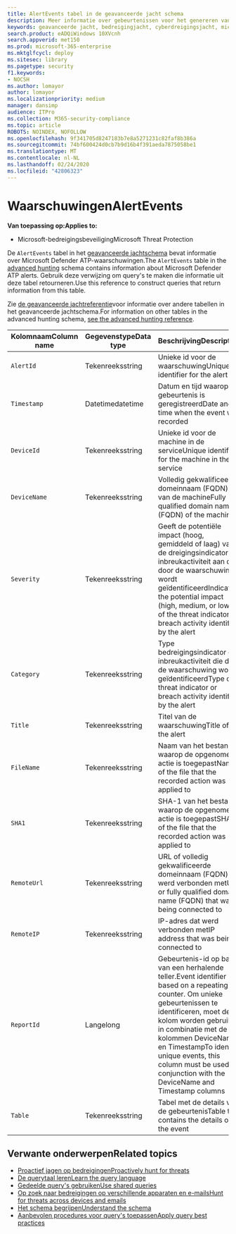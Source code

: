 ```yaml
---
title: AlertEvents tabel in de geavanceerde jacht schema
description: Meer informatie over gebeurtenissen voor het genereren van waarschuwingen in de tabel AlertEvents van het geavanceerde jachtschema
keywords: geavanceerde jacht, bedreigingjacht, cyberdreigingsjacht, microsoft threat protection, microsoft 365, mtp, m365, search, query, telemetrie, schemareferentie, kusto, tabel, kolom, gegevenstype, beschrijving, waarschuwingsgebeurtenissen, alert, ernst, categorie
search.product: eADQiWindows 10XVcnh
search.appverid: met150
ms.prod: microsoft-365-enterprise
ms.mktglfcycl: deploy
ms.sitesec: library
ms.pagetype: security
f1.keywords:
- NOCSH
ms.author: lomayor
author: lomayor
ms.localizationpriority: medium
manager: dansimp
audience: ITPro
ms.collection: M365-security-compliance
ms.topic: article
ROBOTS: NOINDEX, NOFOLLOW
ms.openlocfilehash: 9f341705d8247183b7e8a5271231c82faf8b386a
ms.sourcegitcommit: 74bf600424d0cb7b9d16b4f391aeda7875058be1
ms.translationtype: MT
ms.contentlocale: nl-NL
ms.lasthandoff: 02/24/2020
ms.locfileid: "42806323"
---
```

# <a name="alertevents"></a><span data-ttu-id="3a22e-104">Waarschuwingen</span><span class="sxs-lookup"><span data-stu-id="3a22e-104">AlertEvents</span></span>

<span data-ttu-id="3a22e-105">**Van toepassing op:**</span><span class="sxs-lookup"><span data-stu-id="3a22e-105">**Applies to:**</span></span>
- <span data-ttu-id="3a22e-106">Microsoft-bedreigingsbeveiliging</span><span class="sxs-lookup"><span data-stu-id="3a22e-106">Microsoft Threat Protection</span></span>



<span data-ttu-id="3a22e-107">De `AlertEvents` tabel in het [geavanceerde jachtschema](advanced-hunting-overview.md) bevat informatie over Microsoft Defender ATP-waarschuwingen.</span><span class="sxs-lookup"><span data-stu-id="3a22e-107">The `AlertEvents` table in the [advanced hunting](advanced-hunting-overview.md) schema contains information about Microsoft Defender ATP alerts.</span></span> <span data-ttu-id="3a22e-108">Gebruik deze verwijzing om query's te maken die informatie uit deze tabel retourneren.</span><span class="sxs-lookup"><span data-stu-id="3a22e-108">Use this reference to construct queries that return information from this table.</span></span>

<span data-ttu-id="3a22e-109">Zie [de geavanceerde jachtreferentie](advanced-hunting-schema-tables.md)voor informatie over andere tabellen in het geavanceerde jachtschema.</span><span class="sxs-lookup"><span data-stu-id="3a22e-109">For information on other tables in the advanced hunting schema, [see the advanced hunting reference](advanced-hunting-schema-tables.md).</span></span>

| <span data-ttu-id="3a22e-110">Kolomnaam</span><span class="sxs-lookup"><span data-stu-id="3a22e-110">Column name</span></span> | <span data-ttu-id="3a22e-111">Gegevenstype</span><span class="sxs-lookup"><span data-stu-id="3a22e-111">Data type</span></span> | <span data-ttu-id="3a22e-112">Beschrijving</span><span class="sxs-lookup"><span data-stu-id="3a22e-112">Description</span></span> |
|-------------|-----------|-------------|
| `AlertId` | <span data-ttu-id="3a22e-113">Tekenreeks</span><span class="sxs-lookup"><span data-stu-id="3a22e-113">string</span></span> | <span data-ttu-id="3a22e-114">Unieke id voor de waarschuwing</span><span class="sxs-lookup"><span data-stu-id="3a22e-114">Unique identifier for the alert</span></span> |
| `Timestamp` | <span data-ttu-id="3a22e-115">Datetime</span><span class="sxs-lookup"><span data-stu-id="3a22e-115">datetime</span></span> | <span data-ttu-id="3a22e-116">Datum en tijd waarop de gebeurtenis is geregistreerd</span><span class="sxs-lookup"><span data-stu-id="3a22e-116">Date and time when the event was recorded</span></span> |
| `DeviceId` | <span data-ttu-id="3a22e-117">Tekenreeks</span><span class="sxs-lookup"><span data-stu-id="3a22e-117">string</span></span> | <span data-ttu-id="3a22e-118">Unieke id voor de machine in de service</span><span class="sxs-lookup"><span data-stu-id="3a22e-118">Unique identifier for the machine in the service</span></span> |
| `DeviceName` | <span data-ttu-id="3a22e-119">Tekenreeks</span><span class="sxs-lookup"><span data-stu-id="3a22e-119">string</span></span> | <span data-ttu-id="3a22e-120">Volledig gekwalificeerde domeinnaam (FQDN) van de machine</span><span class="sxs-lookup"><span data-stu-id="3a22e-120">Fully qualified domain name (FQDN) of the machine</span></span> |
| `Severity` | <span data-ttu-id="3a22e-121">Tekenreeks</span><span class="sxs-lookup"><span data-stu-id="3a22e-121">string</span></span> | <span data-ttu-id="3a22e-122">Geeft de potentiële impact (hoog, gemiddeld of laag) van de dreigingsindicator of inbreukactiviteit aan die door de waarschuwing wordt geïdentificeerd</span><span class="sxs-lookup"><span data-stu-id="3a22e-122">Indicates the potential impact (high, medium, or low) of the threat indicator or breach activity identified by the alert</span></span> |
| `Category` | <span data-ttu-id="3a22e-123">Tekenreeks</span><span class="sxs-lookup"><span data-stu-id="3a22e-123">string</span></span> | <span data-ttu-id="3a22e-124">Type bedreigingsindicator of inbreukactiviteit die door de waarschuwing wordt geïdentificeerd</span><span class="sxs-lookup"><span data-stu-id="3a22e-124">Type of threat indicator or breach activity identified by the alert</span></span> |
| `Title` | <span data-ttu-id="3a22e-125">Tekenreeks</span><span class="sxs-lookup"><span data-stu-id="3a22e-125">string</span></span> | <span data-ttu-id="3a22e-126">Titel van de waarschuwing</span><span class="sxs-lookup"><span data-stu-id="3a22e-126">Title of the alert</span></span> |
| `FileName` | <span data-ttu-id="3a22e-127">Tekenreeks</span><span class="sxs-lookup"><span data-stu-id="3a22e-127">string</span></span> | <span data-ttu-id="3a22e-128">Naam van het bestand waarop de opgenomen actie is toegepast</span><span class="sxs-lookup"><span data-stu-id="3a22e-128">Name of the file that the recorded action was applied to</span></span> |
| `SHA1` | <span data-ttu-id="3a22e-129">Tekenreeks</span><span class="sxs-lookup"><span data-stu-id="3a22e-129">string</span></span> | <span data-ttu-id="3a22e-130">SHA-1 van het bestand waarop de opgenomen actie is toegepast</span><span class="sxs-lookup"><span data-stu-id="3a22e-130">SHA-1 of the file that the recorded action was applied to</span></span> |
| `RemoteUrl` | <span data-ttu-id="3a22e-131">Tekenreeks</span><span class="sxs-lookup"><span data-stu-id="3a22e-131">string</span></span> | <span data-ttu-id="3a22e-132">URL of volledig gekwalificeerde domeinnaam (FQDN) die werd verbonden met</span><span class="sxs-lookup"><span data-stu-id="3a22e-132">URL or fully qualified domain name (FQDN) that was being connected to</span></span> |
| `RemoteIP` | <span data-ttu-id="3a22e-133">Tekenreeks</span><span class="sxs-lookup"><span data-stu-id="3a22e-133">string</span></span> | <span data-ttu-id="3a22e-134">IP-adres dat werd verbonden met</span><span class="sxs-lookup"><span data-stu-id="3a22e-134">IP address that was being connected to</span></span> |
| `ReportId` | <span data-ttu-id="3a22e-135">Lange</span><span class="sxs-lookup"><span data-stu-id="3a22e-135">long</span></span> | <span data-ttu-id="3a22e-136">Gebeurtenis-id op basis van een herhalende teller.</span><span class="sxs-lookup"><span data-stu-id="3a22e-136">Event identifier based on a repeating counter.</span></span> <span data-ttu-id="3a22e-137">Om unieke gebeurtenissen te identificeren, moet deze kolom worden gebruikt in combinatie met de kolommen DeviceName en Timestamp</span><span class="sxs-lookup"><span data-stu-id="3a22e-137">To identify unique events, this column must be used in conjunction with the DeviceName and Timestamp columns</span></span> |
| `Table` | <span data-ttu-id="3a22e-138">Tekenreeks</span><span class="sxs-lookup"><span data-stu-id="3a22e-138">string</span></span> | <span data-ttu-id="3a22e-139">Tabel met de details van de gebeurtenis</span><span class="sxs-lookup"><span data-stu-id="3a22e-139">Table that contains the details of the event</span></span> |

## <a name="related-topics"></a><span data-ttu-id="3a22e-140">Verwante onderwerpen</span><span class="sxs-lookup"><span data-stu-id="3a22e-140">Related topics</span></span>
- [<span data-ttu-id="3a22e-141">Proactief jagen op bedreigingen</span><span class="sxs-lookup"><span data-stu-id="3a22e-141">Proactively hunt for threats</span></span>](advanced-hunting-overview.md)
- [<span data-ttu-id="3a22e-142">De querytaal leren</span><span class="sxs-lookup"><span data-stu-id="3a22e-142">Learn the query language</span></span>](advanced-hunting-query-language.md)
- [<span data-ttu-id="3a22e-143">Gedeelde query's gebruiken</span><span class="sxs-lookup"><span data-stu-id="3a22e-143">Use shared queries</span></span>](advanced-hunting-shared-queries.md)
- [<span data-ttu-id="3a22e-144">Op zoek naar bedreigingen op verschillende apparaten en e-mails</span><span class="sxs-lookup"><span data-stu-id="3a22e-144">Hunt for threats across devices and emails</span></span>](advanced-hunting-query-emails-devices.md)
- [<span data-ttu-id="3a22e-145">Het schema begrijpen</span><span class="sxs-lookup"><span data-stu-id="3a22e-145">Understand the schema</span></span>](advanced-hunting-schema-tables.md)
- [<span data-ttu-id="3a22e-146">Aanbevolen procedures voor query's toepassen</span><span class="sxs-lookup"><span data-stu-id="3a22e-146">Apply query best practices</span></span>](advanced-hunting-best-practices.md)
